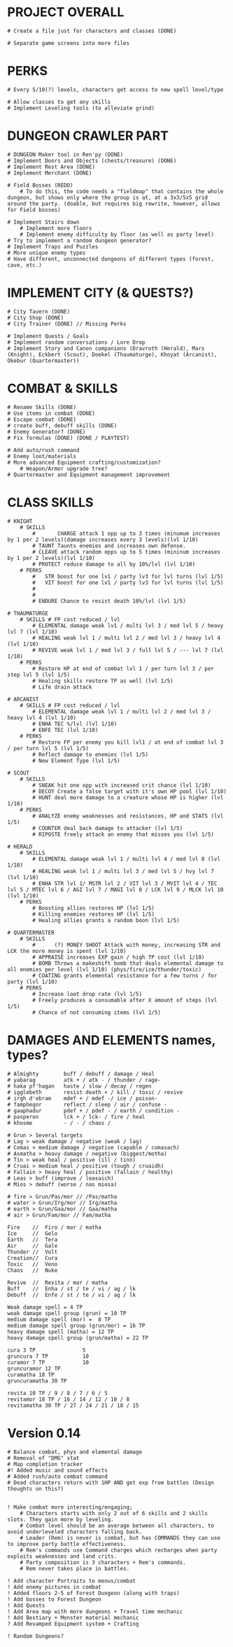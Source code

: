 
# PROJECT OVERALL
    # Create a file just for characters and classes (DONE)

    # Separate game screens into more files

# PERKS
    # Every 5/10(?) levels, characters get access to new spell level/type

    # Allow classes to get any skills
    # Implement Leveling tools (to alleviate grind)
    
# DUNGEON CRAWLER PART
    # DUNGEON Maker tool in Ren'py (DONE)
    # Implement Doors and Objects (chests/treasure) (DONE)
    # Implement Rest Area (DONE)
    # Implement Merchant (DONE)

    # Field Bosses (REDO)
        # To do this, the code needs a "fieldmap" that contains the whole dungeon, but shows only where the group is at, at a 3x3/5x5 grid around the party. (doable, but requires big rewrite, however, allows for Field bosses)

    # Implement Stairs down
        # Implement more floors
        # Implement enemy difficulty by floor (as well as party level)
    # Try to implement a random dungeon generator?
    # Implement Traps and Puzzles
    # More unique enemy types
    # Have different, unconnected dungeons of different types (forest, cave, etc.)

# IMPLEMENT CITY (& QUESTS?)
    # City Tavern (DONE)
    # City Shop (DONE)
    # City Trainer (DONE) // Missing Perks 

    # Implement Quests / Goals
    # Implement random conversations / Lore Drop
    # Implement Story and Canon companions (Dravroth (Herald), Mars (Knight), Eckbert (Scout), Doekel (Thaumaturge), Khoyat (Arcanist), Okebur (Quartermaster))

# COMBAT & SKILLS
    # Rename Skills (DONE)
    # Use items in combat (DONE)
    # Escape combat (DONE)
    # create buff, debuff skills (DONE)
    # Enemy Generator? (DONE)
    # Fix formulas (DONE) (DONE / PLAYTEST)

    # Add auto/rush command
    # Enemy loot/materials
    # More advanced Equipment crafting/customization?
        # Weapon/Armor upgrade tree?
    # Quartermaster and Equipment management improvement
    

# CLASS SKILLS
    # KNIGHT
        # SKILLS
            #       CHARGE attack 1 opp up to 3 times (minumum increases by 1 per 2 levels)(damage increases every 3 levels)(lvl 1/10)
            # TAUNT Taunts enemies and increases own defense.
            # CLEAVE attack random opps up to 5 times (mininum increases by 1 per 2 levels)(lvl 1/10)
            # PROTECT reduce damage to all by 10%/lvl (lvl 1/10)
        # PERKS
            #   STR boost for one lv1 / party lv3 for lvl turns (lvl 1/5)
            #   VIT boost for one lv1 / party lv3 for lvl turns (lvl 1/5)
            # 
            # 
            # ENDURE Chance to resist death 10%/lvl (lvl 1/5)

    # THAUMATURGE
        # SKILLS # FP cost reduced / lvl
            # ELEMENTAL damage weak lv1 / multi lvl 3 / med lvl 5 / heavy lvl 7 (lvl 1/10)
            # HEALING weak lvl 1 / multi lvl 2 / med lvl 3 / heavy lvl 4 (lvl 1/10)
            # REVIVE weak lvl 1 / med lvl 3 / full lvl 5 / --- lvl 7 (lvl 1/10)
        # PERKS
            # Restore HP at end of combat lvl 1 / per turn lvl 3 / per step lvl 5 (lvl 1/5)
            # Healing skills restore TP as well (lvl 1/5)
            # Life drain attack

    # ARCANIST
        # SKILLS # FP cost reduced / lvl
            # ELEMENTAL damage weak lvl 1 / multi lvl 2 / med lvl 3 / heavy lvl 4 (lvl 1/10)
            # ENHA TEC %/lvl (lvl 1/10)
            # ENFE TEC (lvl 1/10)
        # PERKS
            # Restore FP per enemy you kill lvl1 / at end of combat lvl 3 / per turn lvl 5 (lvl 1/5)
            # Reflect damage to enemies (lvl 1/5)
            # New Element Type (lvl 1/5)

    # SCOUT
        # SKILLS
            # SNEAK hit one opp with increased crit chance (lvl 1/10)
            # DECOY Create a false target with it's own HP pool (lvl 1/10)
            # HUNT deal more damage to a creature whose HP is higher (lvl 1/10)
        # PERKS
            # ANALYZE enemy weaknesses and resistances, HP and STATS (lvl 1/5)
            # COUNTER deal back damage to attacker (lvl 1/5)
            # RIPOSTE freely attack an enemy that misses you (lvl 1/5)

    # HERALD
        # SKILLS
            # ELEMENTAL damage weak lvl 1 / multi lvl 4 / med lvl 8 (lvl 1/10)
            # HEALING weak lvl 1 / multi lvl 3 / med lvl 5 / hvy lvl 7 (lvl 1/10)
            # ENHA STR lvl 1/ MSTR lvl 2 / VIT lvl 3 / MVIT lvl 4 / TEC lvl 5 / MTEC lvl 6 / AGI lvl 7 / MAGI lvl 8 / LCK lvl 9 / MLCK lvl 10 (lvl 1/10)
        # PERKS
            # Boosting allies restores HP (lvl 1/5)
            # Killing enemies restores HP (lvl 1/5)
            # Healing allies grants a random boon (lvl 1/5)

    # QUARTERMASTER
        # SKILLS
            #      (?) MONEY SHOOT Attack with money, increasing STR and LCK the more money is spent (lvl 1/10)
            # APPRAISE increases EXP gain / high TP cost (lvl 1/10)
            # BOMB Throws a makeshift bomb that deals elemental damage to all enemies per level (lvl 1/10) (phys/fire/ice/thunder/toxic)
            # COATING grants elemental resistance for a few turns / for party (lvl 1/10)
        # PERKS
            # Increase loot drop rate (lvl 1/5)
            # Freely produces a consumable after X amount of steps (lvl 1/5)
            # Chance of not consuming items (lvl 1/5)




# DAMAGES AND ELEMENTS names, types?
    # Almighty        buff / debuff / damage / Heal
    # yabarag         atk + / atk - / thunder / rage-
    # haka pf'hagan   haste / slow / decay / regen
    # igglebeth       resist death + / kill / toxic / revive
    # irgh d'ebram    mdef + / mdef -/ ice / poison-
    # famphegor       reflect / sleep / air / confuse -
    # gaaphadur       pdef + / pdef - / earth / condition -
    # pasperon        lck + / lck- / fire / heal
    # khosme          - / - / chaos / 

    # Grun > Several targets
    # Lag > weak damage / negative (weak / lag)
    # Comas > medium damage / negative (capable / comasach)
    # Asmatha > heavy damage / negative (biggest/motha)
    # Tin > weak heal / positive (ill / tinn)
    # Cruai > medium heal / positive (tough / cruaidh)
    # Fallain > heavy heal / positive (fallain / healthy)
    # Leas > buff (improve / leasaich)
    # Mios > debuff (worse / nas miosa)

    # fire > Grun/Pas/mor // /Pas/matha
    # water > Grun/Irg/mor // Irg/matha
    # earth > Grun/Gaa/mor // Gaa/matha
    # air > Grun/Fam/mor // Fam/matha

    Fire    //  Firo / mor / matha
    Ice     //  Gelo
    Earth   //  Tera
    Air     //  Gale
    Thunder //  Volt
    Creation//  Cura
    Toxic   //  Veno
    Chaos   //  Nuke

    Revive  //  Revita / mor / matha
    Buff    //  Enha / st / te / vi / ag / lk 
    Debuff  //  Enfe / st / te / vi / ag / lk

    Weak damage spell = 4 TP
    weak damage spell group (grun) = 10 TP
    medium damage spell (mor) =  8 TP
    medium damage spell group (grun/mor) = 16 TP
    heavy damage spell (matha) = 12 TP
    heavy damage spell group (grun/matha) = 22 TP

    cura 3 TP               5
    gruncura 7 TP           10
    curamor 7 TP            10
    gruncuramor 12 TP
    curamatha 18 TP
    gruncuramatha 30 TP

    revita 10 TP / 9 / 8 / 7 / 6 / 5
    revitamor 18 TP / 16 / 14 / 12 / 10 / 8
    revitamatha 30 TP / 27 / 24 / 21 / 18 / 15


# Version 0.14
    # Balance combat, phys and elemental damage
    # Removal of "DMG" stat
    # Map completion tracker
    #! Added music and sound effects
    # Added rush/auto combat command
    # Dead characters return with 1HP AND get exp from battles (Design thoughts on this?)


    ! Make combat more interesting/engaging;
        # Characters starts with only 2 out of 6 skills and 2 skills slots. They gain more by leveling.
        # Combat level should be an average between all characters, to avoid underleveled characters falling back.
        # Leader (Rem) is never is combat, but has COMMANDS they can use to improve party battle effectiveness.
        # Rem's commands use Command charges which recharges when party exploits weaknesses and land crits.
        # Party composition is 3 characters + Rem's commands.
        # Rem never takes place in battles.

    ! Add character Portraits to menus/combat
    ! Add enemy pictures in combat
    ! Added floors 2-5 of Forest Dungeon (along with traps)
    ! Add bosses to Forest Dungeon
    ! Add Quests
    ! Add Area map with more dungeons + Travel time mechanic
    ! Add Bestiary + Monster material mechanic
    ? Add Revamped Equipment system + Crafting

    ! Random Dungeons?